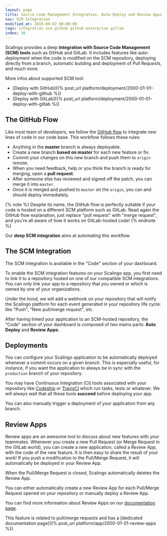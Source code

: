 ```yaml
---
layout: page
title: Source Code Management Integration, Auto Deploy and Review Apps
nav: SCM Integration
modified_at: 2019-09-02 00:00:00
tags: integration scm github github-enterprise gitlab
index: 30
---
```


Scalingo provides a deep **integration with Source Code Management (SCM)
tools** such as GitHub and
GitLab. It includes features like auto-deployment when the code is modified on
the SCM repository, deploying directly from a branch, automatic building and
deployment of *Pull Requests*, and much more.

More infos about supported SCM tool:

* [Deploy with GitHub]({%
post_url platform/deployment/2000-01-01-deploy-with-github %})
* [Deploy with GitLab]({%
post_url platform/deployment/2000-01-01-deploy-with-gitlab %})

## The GitHub Flow

Like most team of developers, we follow the [GitHub
flow](https://guides.github.com/introduction/flow) to integrate new lines of
code in our code base. This workflow follows these rules:

* Anything in the **master** branch is always deployable.
* Create a new branch **based on master** for each new feature or fix.
* Commit your changes on this new branch and push them to `origin` remote.
* When you need feedback, help or you think the branch is ready for merging,
  open a **pull request**.
* After someone else has reviewed and signed off the patch, you can merge it
  into `master`.
* Once it is merged and pushed to `master` on the `origin`, you can and should
  deploy immediately.

{% note %}
Despite its name, the GitHub flow is perfectly suitable if your code is hosted
on a different SCM platform such as GitLab. Read again the GitHub flow
explanation, just replace "pull request" with "merge request", and you're all
aware of how it works on GitLab-hosted code!
{% endnote %}

Our **deep SCM integration** aims at automating this workflow.

## The SCM Integration

The SCM Integration is available in the "Code" section of your dashboard.

To enable the SCM integration features on your Scalingo app, you first need to
link it to a repository hosted on one of our compatible SCM integrations. You
can only link your app to a repository that you owned or which is owned by one
of your organizations.

Under the hood, we will add a webhook on your repository that will notify the
Scalingo platform for each event generated in your repository life cycle: like
"Push", "New pull/merge request", etc.

After having linked your application to an SCM-hosted repository, the "Code"
section of your dashboard is composed of two mains parts: **Auto Deploy** and
**Review Apps**.

## Deployments

You can configure your Scalingo application to be automatically deployed
whenever a commit occurs on a given branch. This is especially useful, for
instance, if you want the application to always be in sync with the `production`
branch of your repository.

You may have Continuous Integration (CI) tools associated with your repository
like [Codeship](https://codeship.com/) or [TravisCI](https://travis-ci.com/)
which run tasks, tests or whatever. We will always wait that all these tools
**succeed** before deploying your app.

You can also manually trigger a deployment of your application from any branch.

## Review Apps

Review apps are an awesome tool to discuss about new features with your
teammates. Whenever you create a new Pull Request (or Merge Request in the
GitLab world), you can create a new application, called a *Review App*, with the
code of the new feature. It is then easy to share the result of your work! If
you push a modification to the Pull/Merge Request, it will automatically be
deployed in your Review App.

When the Pull/Merge Request is closed, Scalingo automatically deletes the
Review App.

You can either automatically create a new Review App for each Pull/Merge
Request opened on your repository or manually deploy a Review App.

You can find more information about Review Apps on our [documentation
page](https://doc.scalingo.com/platform/app/review-apps).

This feature is related to pull/merge requests and has a [dedicated
documentation page]({% post_url platform/app/2000-01-01-review-apps %}).
